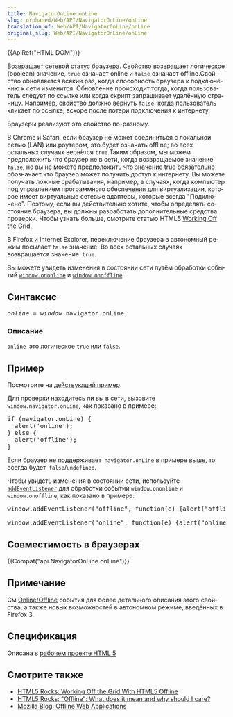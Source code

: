 ```yaml
---
title: NavigatorOnLine.onLine
slug: orphaned/Web/API/NavigatorOnLine/onLine
translation_of: Web/API/NavigatorOnLine/onLine
original_slug: Web/API/NavigatorOnLine/onLine
---
```


<p>{{ApiRef("HTML DOM")}}</p>

<p><span class="short_text" id="result_box" lang="ru"><span class="hps">Возвращает</span> <span class="hps">сетевой статус</span> <span class="hps">браузера</span><span>.</span></span> Свойство возвращает логическое (boolean) значение, <code>true</code> означает online и <code>false</code> означает offline.<span id="result_box" lang="ru"><span>Свойство</span> <span class="hps">обновляется</span> <span class="hps">всякий раз, когда</span> <span class="hps">способность</span> <span class="hps">браузера</span> <span class="hps">к подключению к</span> <span class="hps">сети</span> <span class="hps">изменится</span><span>.</span></span> <span id="result_box" lang="ru"><span>Обновление происходит тогда</span><span>, когда</span> <span class="hps">пользователь следует по</span> <span class="hps">ссылке или</span> <span class="hps">когда</span> <span class="hps">скрипт</span> <span class="hps">запрашивает</span> <span class="hps">удалённую страницу</span></span>. <span id="result_box" lang="ru"><span class="hps">Например,</span> свойство<span class="hps"> должно</span> <span class="hps">вернуть <code>false</code></span><span>, когда</span> <span class="hps">пользователь кликает по</span> <span class="hps">ссылке,</span> <span class="hps">вскоре после</span> <span class="hps">потери</span> <span class="hps">подключения к интернету</span><span>.</span></span></p>

<p>Браузеры реализуют это свойство по-разному.</p>

<p>В Chrome и Safari, если браузер не может соединиться с локальной сетью (LAN) или роутером, это будет означать offline; во всех остальных случаях вернётся <code>true</code>.Таким образом, мы можем предположить что браузер не в сети, когда возвращаемое значение <code>false</code>, но вы не можете предположить  что значение true обязательно обозначает что браузер может получить доступ к интернету. <span id="result_box" lang="ru"><span class="hps">Вы можете</span> <span class="hps">получать</span> <span class="hps">ложные срабатывания</span><span>, например,</span> <span class="hps">в случаях, когда</span> <span class="hps">компьютер</span> <span class="hps">под управлением</span> <span class="hps">программного обеспечения</span> <span class="hps">для виртуализации</span><span>, которое имеет</span> <span class="hps">виртуальные</span> <span class="hps">сетевые адаптеры</span><span>, которые всегда</span> "<span>Подключено".</span></span> <span id="result_box" lang="ru"><span class="hps">Поэтому</span><span>,</span> <span class="hps">если вы действительно хотите</span><span>, чтобы</span> <span class="hps">определять состояние</span> <span class="hps">браузера</span><span>,</span> <span class="hps">вы должны разработать</span> <span class="hps">дополнительные средства</span> <span class="hps">проверки</span><span>.</span></span> <span id="result_box" lang="ru"><span class="hps">Чтобы узнать больше</span><span>, см</span>отрите <span class="hps">статью</span> <span class="hps">HTML5</span></span> <a class="external" href="http://www.html5rocks.com/en/mobile/workingoffthegrid.html"> Working Off the Grid</a>.</p>

<p><span id="result_box" lang="ru"><span class="hps">В Firefox</span> <span class="hps">и</span> <span class="hps">Internet Explorer</span><span>, переключение</span> <span class="hps">браузер</span>а <span class="hps">в автономный режим</span> <span class="hps">посылает</span> </span><code>false</code> значение. Во всех остальных случаях возвращается значение<code> true</code>.</p>

<p><span id="result_box" lang="ru"><span class="hps">Вы можете</span> <span class="hps">увидеть изменения</span> <span class="hps">в</span> <span class="hps">состоянии сети</span> <span class="hps">путём обработки</span> <span class="hps">событий </span></span><a href="/en-US/docs/Web/API/document.ononline"><code>window.ononline</code></a> и <a href="/en-US/docs/Web/API/document.onoffline"><code>window.onoffline</code></a>.</p>

<h2 id="Syntax">Синтаксис</h2>

<pre class="syntaxbox"><em>online</em> = <em>window</em>.navigator.onLine;
</pre>

<h3 id="Описание">Описание</h3>

<p><code>online </code>это логическое <code>true</code> или <code>false</code>.</p>

<h2 id="Example">Пример</h2>

<p>Посмотрите на <a class="external" href="http://html5-demos.appspot.com/static/navigator.onLine.html">действующий пример</a>.</p>

<p>Для проверки находитесь ли вы в сети, вызовите<code> window.navigator.onLine</code>, как показано в примере:</p>

<pre class="brush: js">if (navigator.onLine) {
  alert('online');
} else {
  alert('offline');
}</pre>

<p>Если браузер не поддерживает<code> navigator.onLine</code> в примере выше, то всегда будет<code> false</code>/<code>undefined</code>.</p>

<p>Чтобы увидеть изменения в состоянии сети, используйте <code><a href="/en-US/docs/DOM/element.addEventListener" title="DOM/element.addEventListener">addEventListener</a></code> для обработки событий <code>window.ononline</code> и <code>window.onoffline</code>, как показано в примере:</p>

<pre class="brush: js">window.addEventListener("offline", function(e) {alert("offline");})

window.addEventListener("online", function(e) {alert("online");})
</pre>

<h2 id="Browser_compatibility">Совместимость в браузерах</h2>

<p>{{Compat("api.NavigatorOnLine.onLine")}}</p>

<h2 id="Notes">Примечание</h2>

<p><span id="result_box" lang="ru"><span class="hps">См</span> </span><a href="/en-US/docs/Online_and_offline_events" title="Online_and_offline_events">Online/Offline</a><span lang="ru"><span class="hps"> события</span> <span class="hps">для более детального</span> <span class="hps">описания</span> <span class="hps">этого</span> <span class="hps">свойства, а также</span> <span class="hps">новых возможностей</span> <span class="hps">в автономном режиме</span><span>,  </span><span class="hps">введённых</span> <span class="hps">в</span></span> Firefox 3.</p>

<h2 id="Specification">Спецификация</h2>

<p><span class="short_text" id="result_box" lang="ru"><span class="hps">Описана в</span> <a href="http://www.whatwg.org/specs/web-apps/current-work/#navigator.online">рабочем проекте HTML 5</a></span></p>

<h2 id="See_also">Смотрите также</h2>

<ul>
 <li><a class="external" href="http://www.html5rocks.com/en/mobile/workingoffthegrid.html">HTML5 Rocks: Working Off the Grid With HTML5 Offline</a></li>
 <li><a class="external" href="http://www.html5rocks.com/en/tutorials/offline/whats-offline/">HTML5 Rocks: "Offline": What does it mean and why should I care?</a></li>
 <li><a class="external" href="http://hacks.mozilla.org/2010/01/offline-web-applications/">Mozilla Blog: Offline Web Applications</a></li>
</ul>

